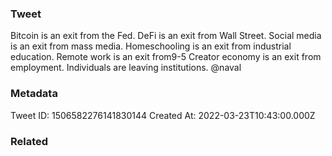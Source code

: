 ### Tweet
Bitcoin is an exit from the Fed.
DeFi is an exit from Wall Street.
Social media is an exit from mass media.
Homeschooling is an exit from industrial education.
Remote work is an exit from9-5
Creator economy is an exit from employment.
Individuals are leaving institutions.
@naval

### Metadata
Tweet ID: 1506582276141830144
Created At: 2022-03-23T10:43:00.000Z

### Related

